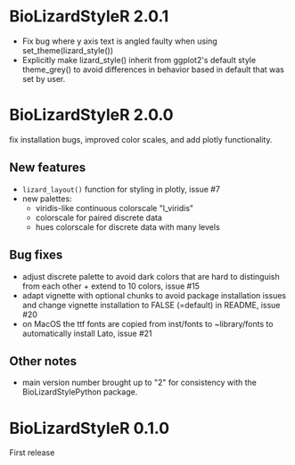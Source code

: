 <!---
# placeholder next version

## Breaking changes

## New features

## Bug fixes
-->

# BioLizardStyleR 2.0.1

- Fix bug where y axis text is angled faulty when using set_theme(lizard_style())
- Explicitly make lizard_style() inherit from ggplot2's default style theme_grey() to avoid differences in behavior based in default that was set by user. 

# BioLizardStyleR 2.0.0

fix installation bugs, improved color scales, and add plotly functionality.

## New features

- `lizard_layout()` function for styling in plotly, issue #7 
-  new palettes:
    - viridis-like continuous colorscale "l_viridis"
    - colorscale for paired discrete data
    - hues colorscale for discrete data with many levels

## Bug fixes

- adjust discrete palette to avoid dark colors that are hard to distinguish from each other + extend to 10 colors, issue #15
- adapt vignette with optional chunks to avoid package installation issues and change vignette installation to FALSE (=default) in README, issue #20
- on MacOS the ttf fonts are copied from inst/fonts to ~library/fonts to automatically install Lato, issue #21

## Other notes

- main version number brought up to "2" for consistency with the BioLizardStylePython package.


# BioLizardStyleR 0.1.0

First release
